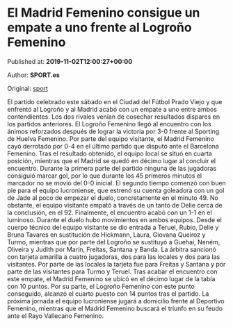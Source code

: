 
# El Madrid Femenino consigue un empate a uno frente al Logroño Femenino

Published at: **2019-11-02T12:00:27+00:00**

Author: **SPORT.es**

Original: [sport](https://www.sport.es/es/noticias/futbol-femenino/el-madrid-femenino-consigue-un-empate-a-uno-frente-al-logrono-femenino-7711365)

El partido celebrado este sábado en el Ciudad del Fútbol Prado Viejo y que enfrentó al Logroño y al Madrid acabó con un empate a uno entre ambos contendientes. Los dos rivales venían de cosechar resultados dispares en los partidos anteriores. El Logroño Femenino llegó al encuentro con los ánimos reforzados después de lograr la victoria por 3-0 frente al Sporting de Huelva Femenino. Por parte del equipo visitante, el Madrid Femenino cayó derrotado por 0-4 en el último partido que disputó ante el Barcelona Femenino. Tras el resultado obtenido, el equipo local se situó en cuarta posición, mientras que el Madrid se quedó en décimo lugar al concluir el encuentro.
Durante la primera parte del partido ninguna de las jugadoras consiguió marcar gol, por lo que durante los 45 primeros minutos el marcador no se movió del 0-0 inicial.
El segundo tiempo comenzó con buen pie para el equipo lucroniense, que estrenó su cuenta goleadora con un gol de Jade al poco de empezar el duelo, concretamente en el minuto 49. No obstante, el equipo visitante empató a través de un tanto de Delie cerca de la conclusión, en el 92. Finalmente, el encuentro acabó con un 1-1 en el luminoso.
Durante el duelo hubo movimientos en ambos equipos. Desde el cuerpo técnico del equipo visitante se dio entrada a Teruel, Rubio, Delie y Bruna Tavares en sustitución de Hickmann, Laura, Giovana Queiroz y Turmo, mientras que por parte del Logroño se sustituyó a Guehai, Neném, Oliveira y Judith por Marín, Freitas, Santana y Banda.
La árbitra sancionó con tarjeta amarilla a cuatro jugadoras, dos para las locales y dos para las visitantes. Por parte de las locales la tarjeta fue para Freitas y Santana y por parte de las visitantes para Turmo y Teruel.
Tras acabar el encuentro con este empate, el Madrid Femenino se ubicó en el décimo lugar de la tabla con 10 puntos. Por su parte, el Logroño Femenino con este punto conseguido, alcanzó el cuarto puesto con 14 puntos tras el partido.
La próxima jornada el equipo lucroniense jugará a domicilio frente al Deportivo Femenino, mientras que el Madrid Femenino buscará el triunfo en su feudo ante el Rayo Vallecano Femenino.
